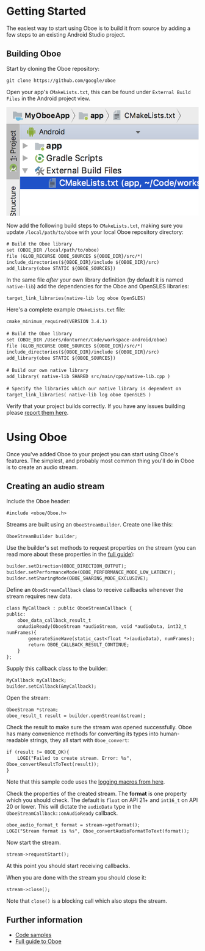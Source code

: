 # Getting Started
The easiest way to start using Oboe is to build it from source by adding a few steps to an existing Android Studio project.

## Building Oboe
Start by cloning the Oboe repository: 

    git clone https://github.com/google/oboe

Open your app's `CMakeLists.txt`, this can be found under `External Build Files` in the Android project view. 

![CMakeLists.txt location in Android Studio](cmakelists-location-in-as.png "CMakeLists.txt location in Android Studio")

Now add the following build steps to `CMakeLists.txt`, making sure you update `/local/path/to/oboe` with your local Oboe repository directory:

    # Build the Oboe library
    set (OBOE_DIR /local/path/to/oboe)
    file (GLOB_RECURSE OBOE_SOURCES ${OBOE_DIR}/src/*)
    include_directories(${OBOE_DIR}/include ${OBOE_DIR}/src)
    add_library(oboe STATIC ${OBOE_SOURCES})

In the same file *after* your own library definition (by default it is named `native-lib`) add the dependencies for the Oboe and OpenSLES libraries:

    target_link_libraries(native-lib log oboe OpenSLES)

Here's a complete example `CMakeLists.txt` file:

    cmake_minimum_required(VERSION 3.4.1)

    # Build the Oboe library
    set (OBOE_DIR /Users/donturner/Code/workspace-android/oboe)
    file (GLOB_RECURSE OBOE_SOURCES ${OBOE_DIR}/src/*)
    include_directories(${OBOE_DIR}/include ${OBOE_DIR}/src)
    add_library(oboe STATIC ${OBOE_SOURCES})

    # Build our own native library
    add_library( native-lib SHARED src/main/cpp/native-lib.cpp )

    # Specify the libraries which our native library is dependent on
    target_link_libraries( native-lib log oboe OpenSLES )

Verify that your project builds correctly. If you have any issues building please [report them here](issues/new).

# Using Oboe
Once you've added Oboe to your project you can start using Oboe's features. The simplest, and probably most common thing you'll do in Oboe is to create an audio stream. 

## Creating an audio stream
Include the Oboe header:

    #include <oboe/Oboe.h>

Streams are built using an `OboeStreamBuilder`. Create one like this:

    OboeStreamBuilder builder;

Use the builder's set methods to request properties on the stream (you can read more about these properties in the [full guide](FullGuide.md)):

    builder.setDirection(OBOE_DIRECTION_OUTPUT);
    builder.setPerformanceMode(OBOE_PERFORMANCE_MODE_LOW_LATENCY);
    builder.setSharingMode(OBOE_SHARING_MODE_EXCLUSIVE);

Define an `OboeStreamCallback` class to receive callbacks whenever the stream requires new data.

    class MyCallback : public OboeStreamCallback {
    public:
        oboe_data_callback_result_t
        onAudioReady(OboeStream *audioStream, void *audioData, int32_t numFrames){
            generateSineWave(static_cast<float *>(audioData), numFrames);
            return OBOE_CALLBACK_RESULT_CONTINUE;
        }
    };

Supply this callback class to the builder:

    MyCallback myCallback;
    builder.setCallback(&myCallback);

Open the stream:

    OboeStream *stream;
    oboe_result_t result = builder.openStream(&stream);

Check the result to make sure the stream was opened successfully. Oboe has many convenience methods for converting its types into human-readable strings, they all start with `Oboe_convert`:

    if (result != OBOE_OK){
        LOGE("Failed to create stream. Error: %s", Oboe_convertResultToText(result));
    }

Note that this sample code uses the [logging macros from here](https://github.com/googlesamples/android-audio-high-performance/blob/master/debug-utils/logging_macros.h).

Check the properties of the created stream. The **format** is one property which you should check. The default is `float` on API 21+ and `int16_t` on API 20 or lower. This will dictate the `audioData` type in the `OboeStreamCallback::onAudioReady` callback.

    oboe_audio_format_t format = stream->getFormat();
    LOGI("Stream format is %s", Oboe_convertAudioFormatToText(format));

Now start the stream. 

    stream->requestStart();

At this point you should start receiving callbacks.

When you are done with the stream you should close it:

    stream->close();

Note that `close()` is a blocking call which also stops the stream.

## Further information
- [Code samples](https://github.com/googlesamples/android-audio-high-performance/tree/master/oboe)
- [Full guide to Oboe](FullGuide.md)
